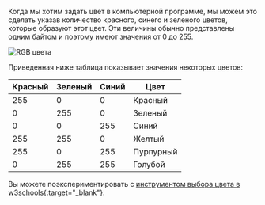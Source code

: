 Когда мы хотим задать цвет в компьютерной программе, мы можем это сделать указав количество красного, синего и зеленого цветов, которые образуют этот цвет. Эти величины обычно представлены одним байтом и поэтому имеют значения от 0 до 255.

![RGB цвета](images/RGB.gif)

Приведенная ниже таблица показывает значения некоторых цветов:

| Красный | Зеленый | Синий | Цвет      |
| ------- | ------- | ----- | --------- |
| 255     | 0       | 0     | Красный   |
| 0       | 255     | 0     | Зеленый   |
| 0       | 0       | 255   | Синий     |
| 255     | 255     | 0     | Желтый    |
| 255     | 0       | 255   | Пурпурный |
| 0       | 255     | 255   | Голубой   |

Вы можете поэкспериментировать с [инструментом выбора цвета в w3schools](https://www.w3schools.com/colors/colors_rgb.asp){:target="_blank"}.